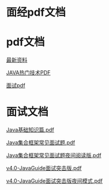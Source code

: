 # 面经pdf文档

# pdf文档

<a href="/static/最新资料/">最新资料</a>

<a href="/static/JAVA热门技术PDF/">JAVA热门技术PDF</a>

<a href="/static/pdf/">面试pdf</a>

# 面试文档
<a href="/static/pdf/Java基础知识篇.pdf">Java基础知识篇.pdf</a>

<a href="/static/pdf/Java集合框架常见面试题.pdf">Java集合框架常见面试题.pdf</a>

<a href="/static/pdf/Java集合框架常见面试题夜间阅读版.pdf">Java集合框架常见面试题夜间阅读版.pdf</a>

<a href="/static/pdf/v4.0-JavaGuide面试突击版.pdf">v4.0-JavaGuide面试突击版.pdf</a>

<a href="/static/pdf/v4.0-JavaGuide面试突击版夜间模式.pdf">v4.0-JavaGuide面试突击版夜间模式.pdf</a>
